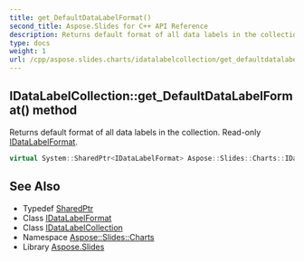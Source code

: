 ```yaml
---
title: get_DefaultDataLabelFormat()
second_title: Aspose.Slides for C++ API Reference
description: Returns default format of all data labels in the collection. Read-only IDataLabelFormat.
type: docs
weight: 1
url: /cpp/aspose.slides.charts/idatalabelcollection/get_defaultdatalabelformat/
---
```

## IDataLabelCollection::get_DefaultDataLabelFormat() method


Returns default format of all data labels in the collection. Read-only [IDataLabelFormat](../../idatalabelformat/).

```cpp
virtual System::SharedPtr<IDataLabelFormat> Aspose::Slides::Charts::IDataLabelCollection::get_DefaultDataLabelFormat()=0
```

## See Also

* Typedef [SharedPtr](../../system/sharedptr/)
* Class [IDataLabelFormat](../idatalabelformat/)
* Class [IDataLabelCollection](./)
* Namespace [Aspose::Slides::Charts](../)
* Library [Aspose.Slides](../../)